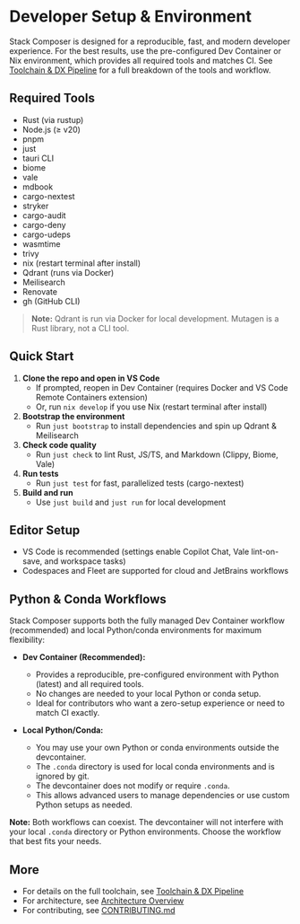 # Developer Setup & Environment

Stack Composer is designed for a reproducible, fast, and modern developer experience. For the best results, use the pre-configured Dev Container or Nix environment, which provides all required tools and matches CI. See [Toolchain & DX Pipeline](../toolchain.md) for a full breakdown of the tools and workflow.

## Required Tools

- Rust (via rustup)
- Node.js (≥ v20)
- pnpm
- just
- tauri CLI
- biome
- vale
- mdbook
- cargo-nextest
- stryker
- cargo-audit
- cargo-deny
- cargo-udeps
- wasmtime
- trivy
- nix (restart terminal after install)
- Qdrant (runs via Docker)
- Meilisearch
- Renovate
- gh (GitHub CLI)

> **Note:** Qdrant is run via Docker for local development. Mutagen is a Rust library, not a CLI tool.

## Quick Start

1. **Clone the repo and open in VS Code**
   - If prompted, reopen in Dev Container (requires Docker and VS Code Remote Containers extension)
   - Or, run `nix develop` if you use Nix (restart terminal after install)
2. **Bootstrap the environment**
   - Run `just bootstrap` to install dependencies and spin up Qdrant & Meilisearch
3. **Check code quality**
   - Run `just check` to lint Rust, JS/TS, and Markdown (Clippy, Biome, Vale)
4. **Run tests**
   - Run `just test` for fast, parallelized tests (cargo-nextest)
5. **Build and run**
   - Use `just build` and `just run` for local development

## Editor Setup

- VS Code is recommended (settings enable Copilot Chat, Vale lint-on-save, and workspace tasks)
- Codespaces and Fleet are supported for cloud and JetBrains workflows

## Python & Conda Workflows

Stack Composer supports both the fully managed Dev Container workflow (recommended) and local Python/conda environments for maximum flexibility:

- **Dev Container (Recommended):**

  - Provides a reproducible, pre-configured environment with Python (latest) and all required tools.
  - No changes are needed to your local Python or conda setup.
  - Ideal for contributors who want a zero-setup experience or need to match CI exactly.

- **Local Python/Conda:**
  - You may use your own Python or conda environments outside the devcontainer.
  - The `.conda` directory is used for local conda environments and is ignored by git.
  - The devcontainer does not modify or require `.conda`.
  - This allows advanced users to manage dependencies or use custom Python setups as needed.

**Note:** Both workflows can coexist. The devcontainer will not interfere with your local `.conda` directory or Python environments. Choose the workflow that best fits your needs.

## More

- For details on the full toolchain, see [Toolchain & DX Pipeline](../toolchain.md)
- For architecture, see [Architecture Overview](../architecture/architecture-overview.md)
- For contributing, see [CONTRIBUTING.md](../contributing/contributing.md)
